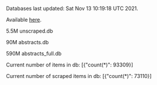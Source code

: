 Databases last updated: Sat Nov 13 10:19:18 UTC 2021. 

Available [here](https://github.com/cbeauhilton/ash-db/releases).

5.5M	unscraped.db

90M	abstracts.db

590M	abstracts_full.db

Current number of items in db:
[{"count(*)": 93309}]

Current number of scraped items in db:
[{"count(*)": 73110}]

